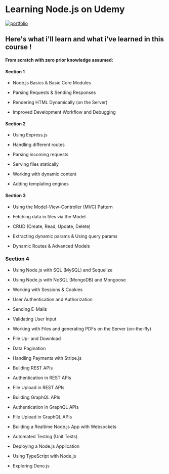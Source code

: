 # Learning Node.js on Udemy

[![portfolio](https://img.shields.io/badge/link_to_the_course-BE32F5?style=for-the-badge&logo=logoColor=white)](https://www.udemy.com/share/101r4c3@IPRvGmuNcNMV6kmnPzrcHHq5dBJ553bVFr5p98DojqxjlDFErE6Wcho8eJCK2cKtXg==/)

## Here's what i'll learn and what i've learned in this course !

#### From scratch with zero prior knowledge assumed:

#### Section 1

- Node.js Basics & Basic Core Modules

- Parsing Requests & Sending Responses

- Rendering HTML Dynamically (on the Server)

- Improved Development Workflow and Debugging

#### Section 2

- Using Express.js

- Handling different routes

- Parsing incoming requests

- Serving files statically

- Working with dynamic content

- Adding templating engines

#### Section 3

- Using the Model-View-Controller (MVC) Pattern

- Fetching data in files via the Model

- CRUD (Create, Read, Update, Delete)

- Extracting dynamic params & Using query params

- Dynamic Routes & Advanced Models

### Section 4

- Using Node.js with SQL (MySQL) and Sequelize

- Using Node.js with NoSQL (MongoDB) and Mongoose

- Working with Sessions & Cookies

- User Authentication and Authorization

- Sending E-Mails

- Validating User Input

- Working with Files and generating PDFs on the Server (on-the-fly)

- File Up- and Download

- Data Pagination

- Handling Payments with Stripe.js

- Building REST APIs

- Authentication in REST APIs

- File Upload in REST APIs

- Building GraphQL APIs

- Authentication in GraphQL APIs

- File Upload in GraphQL APIs

- Building a Realtime Node.js App with Websockets

- Automated Testing (Unit Tests)

- Deploying a Node.js Application

- Using TypeScript with Node.js

- Exploring Deno.js
